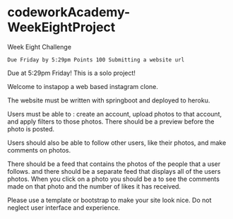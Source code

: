 # codeworkAcademy-WeekEightProject


Week Eight Challenge

    Due Friday by 5:29pm Points 100 Submitting a website url

Due at 5:29pm Friday! This is a solo project!

 
 Welcome to instapop a web based instagram clone.

The website must be written with springboot and deployed to heroku. 

Users must be able to : create an account, upload photos to that account, and apply filters to those photos. 
There should be a preview before the photo is posted. 

Users should also be able to follow other users, like their photos, and make comments on photos. 

There should be a feed that contains the photos of the people that a user follows. and there should be a separate feed that displays all of the users photos. When you click on a photo you should be a to see the comments made on that photo and the number of likes it has received.

Please use a template or bootstrap to make your site look nice. Do not neglect user interface and experience.
